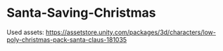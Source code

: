 # Santa-Saving-Christmas

Used assets: https://assetstore.unity.com/packages/3d/characters/low-poly-christmas-pack-santa-claus-181035

